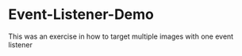 # Event-Listener-Demo
This was an exercise in how to target multiple images with one event listener
